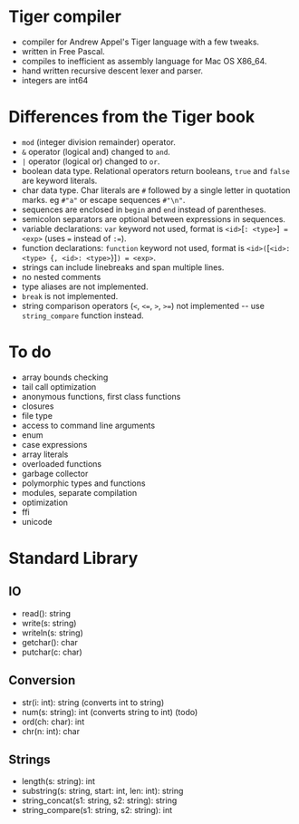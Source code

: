# Tiger compiler

- compiler for Andrew Appel's Tiger language with a few tweaks.
- written in Free Pascal.
- compiles to inefficient as assembly language for Mac OS X86_64.
- hand written recursive descent lexer and parser.
- integers are int64

# Differences from the Tiger book

- `mod` (integer division remainder) operator.
- `&` operator (logical and) changed to `and`.
- `|` operator (logical or) changed to `or`.
- boolean data type. Relational operators return booleans, `true` and
  `false` are keyword literals.
- char data type. Char literals are `#` followed by a single letter in
  quotation marks. eg `#"a"` or escape sequences `#"\n"`.
- sequences are enclosed in `begin` and `end` instead of
  parentheses.
- semicolon separators are optional between expressions in sequences.
- variable declarations: `var` keyword not used, format is
  `<id>`[`: <type>`]` = <exp>` (uses `=` instead of `:=`).
- function declarations: `function` keyword not used, format is
  `<id>(`[`<id>: <type> `{`, <id>: <type>`}]`) = <exp>`.
- strings can include linebreaks and span multiple lines.
- no nested comments
- type aliases are not implemented.
- `break` is not implemented.
- string comparison operators (`<`, `<=`, `>`, `>=`) not implemented --
  use `string_compare` function instead.

# To do

- array bounds checking
- tail call optimization
- anonymous functions, first class functions
- closures
- file type
- access to command line arguments
- enum
- case expressions
- array literals
- overloaded functions
- garbage collector
- polymorphic types and functions
- modules, separate compilation
- optimization
- ffi
- unicode

# Standard Library

## IO

- read(): string
- write(s: string)
- writeln(s: string)
- getchar(): char
- putchar(c: char)

## Conversion

- str(i: int): string           (converts int to string)
- num(s: string): int           (converts string to int) (todo)
- ord(ch: char): int
- chr(n: int): char

## Strings

- length(s: string): int
- substring(s: string, start: int, len: int): string
- string_concat(s1: string, s2: string): string
- string_compare(s1: string, s2: string): int
